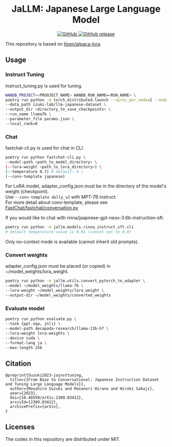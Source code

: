<div id="top"></div>

<h1 align="center"> JaLLM: Japanese Large Language Model</h1>

<p align="center">
  <a href="https://github.com/retarfi/jallm#licenses">
    <img alt="GitHub" src="https://img.shields.io/badge/license-MIT-brightgreen">
  </a>
  <a href="https://github.com/retarfi/jallm/releases">
    <img alt="GitHub release" src="https://img.shields.io/github/v/release/retarfi/jallm.svg">
  </a>
</p>

This repository is based on [tloen/alpaca-lora](https://github.com/tloen/alpaca-lora).

## Usage
### Instruct Tuning
instruct_tuning.py is used for tuning.
```sh
WANDB_PROJECT=<PROOJECT_NAME> WANDB_RUN_NAME=<RUN_NAME> \
poetry run python -m torch.distributed.launch --nproc_per_node=2 --node_rank=0 train.py \
--data_path izumi-lab/llm-japanese-dataset \
--output_dir <directory_to_save_checkpoints> \
--run_name llama7b \
--parameter_file params.json \
--local_rank=0
```

### Chat
fastchat-cli.py is used for chat in CLI.

```sh
poetry run python fastchat-cli.py \
--model-path <path_to_model_directory> \
(--lora-weight <path_to_lora_directory>) \
(--temperature 0.7) # default: 0 \
(--conv-template japanese)
```
For LoRA model, adapter_config.json must be in the directory of the model's weight (checkpoint).  
Use `--conv-template dolly_v2` with MPT-7B instruct.  
For more detail about conv-template, please see [FastChat/fastchat/conversation.py](https://github.com/lm-sys/FastChat/blob/main/fastchat/conversation.py)

If you would like to chat with rinna/jaapnese-gpt-neox-3.6b-instruction-sft:
```sh
poetry run python -m jallm.models.rinna_instruct_sft.cli
# detault temperature value is 0.01 (cannot set to 0.0) 
```
Only no-context mode is available (cannot inherit old prompts).

### Convert weights
adapter_config.json must be placed (or copied) in ~/model_weights/lora_weight.
```sh
poetry run python -m jallm.utils.convert_pytorch_to_adapter \
--model ~/model_weights/llama-7b \
--lora-weight ~/model_weights/lora_weight \
--output-dir ~/model_weights/converted_weights
```

### Evaluate model
```sh
poetry run python evaluate.py \
--task {ppl-vqa, jnli} \
--model-path decapoda-research/llama-13b-hf \
--lora-weight lora-weights \
--device cuda \
--format-lang ja \
--max-length 256
```



## Citation
```
@preprint{Suzuki2023-jainsttuning,
  title={{From Base to Conversational: Japanese Instruction Dataset and Tuning Large Language Models}},
  author={Masahiro Suzuki and Masanori Hirano and Hiroki Sakaji},
  year={2023},
  doi={10.48550/arXiv.2309.03412},
  arxivId={2309.03412},
  archivePrefix={arXiv},
}
```


## Licenses
The codes in this repository are distributed under MIT.
